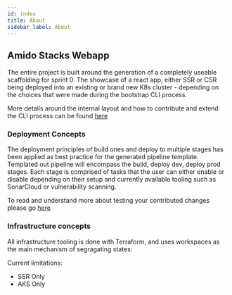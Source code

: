 ```yaml
---
id: index
title: About
sidebar_label: About
---
```


## Amido Stacks Webapp

The entire project is built around the generation of a completely useable scaffolding for sprint 0. The showcase of a react app, either SSR or CSR being deployed into an existing or brand new K8s cluster - depending on the choices that were made during the bootstrap CLI process.

More details around the internal layout and how to contribute and extend the CLI process can be found [here](./monorepo.md)

### Deployment Concepts

The deployment principles of build ones and deploy to multiple stages has been applied as best practice for the generated pipeline template.
Templated out pipeline will encompass the build, deploy dev, deploy prod stages. Each stage is comprised of tasks that the user can either enable or disable depending on their setup and currently available tooling such as SonarCloud or vulnerability scanning. 

To read and understand more about testing your contributed changes please go [here](./deployment.md)

### Infrastructure concepts

All infrastructure tooling is done with Terraform, and uses workspaces as the main mechanism of segragating states:

Current limitations:
  - SSR Only
  - AKS Only

